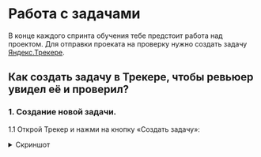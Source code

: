 # Работа с задачами

В конце каждого спринта обучения тебе предстоит работа над проектом. Для отправки проеката на проверку нужно создать задачу [Яндекс.Трекере](https://tracker.yandex.ru/).

## Как создать задачу в Трекере, чтобы ревьюер увидел её и проверил?
### 1. Создание новой задачи.
1.1 Открой Трекер и нажми на кнопку «Создать задачу»:
<details>
  <summary>Скриншот</summary>
!(https://s3.us-west-2.amazonaws.com/secure.notion-static.com/38a4d9ec-9527-4ea3-b3ac-caa9b4e01b8a/1.jpg?X-Amz-Algorithm=AWS4-HMAC-SHA256&X-Amz-Credential=AKIAT73L2G45O3KS52Y5%2F20200909%2Fus-west-2%2Fs3%2Faws4_request&X-Amz-Date=20200909T160149Z&X-Amz-Expires=86400&X-Amz-Signature=be478b803fc0acbf0965cabff27254f6f18cf4f8fc847519ac18ad45807ccb7c&X-Amz-SignedHeaders=host&response-content-disposition=filename%20%3D%221.jpg%22)
</details>
